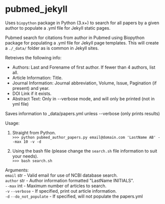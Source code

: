 # pubmed_jekyll
Uses `biopython` package in Python (3.x+) to search for all papers by a given author to populate a .yml file for Jekyll static pages. 

Pubmed search for citations from author in Pubmed using Biopython package for
populating a .yml file for Jekyll page templates.
This will create a `./_data/` folder as is common in Jekyll sites.

Retreives the following info:
- Authors: Last and Forename of first author. If fewer than 4 authors, list all.
- Article Information: Title.
- Journal Information: Journal abbreviation, Volume, Issue, Pagination (if present) and year.
- DOI Link if it exists.
- Abstract Text: Only in --verbose mode, and will only be printed (not in yml file)

Saves information to _data/papers.yml unless --verbose (only prints results)

Usage:

1. Straight from Python.  
`>>> python pubmed_author_papers.py email@domain.com 'LastName AB' --max 10 -v -d`

2. Using the bash file (please change the `search.sh` file information to suit your needs).  
`>>> bash search.sh`

Arguments:  
`email` str - Valid email for use of NCBI database search.  
`author` str - Author information formatted "LastName INITIALS".  
`--max` int - Maximum number of articles to search.  
`-v` `--verbose` - If specified, print out article information.  
`-d` `--do_not_populate` - If specified, will not populate the papers.yml  
